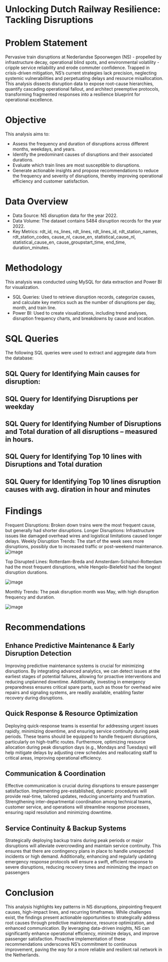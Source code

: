 # Unlocking Dutch Railway Resilience: Tackling Disruptions

#	Problem Statement
Pervasive train disruptions at Nederlandse Spoorwegen (NS) - propelled by infrastructure decay, operational blind spots, and environmental volatility - cripple service reliability and erode commuter confidence. Trapped in crisis-driven mitigation, NS’s current strategies lack precision, neglecting systemic vulnerabilities and perpetuating delays and resource misallocation. This analysis dissects disruption data to expose root-cause hierarchies, quantify cascading operational fallout, and architect preemptive protocols, transforming fragmented responses into a resilience blueprint for operational excellence. 

# Objective
This analysis aims to:
-	Assess the frequency and duration of disruptions across different months, weekdays, and years.
-	Identify the predominant causes of disruptions and their associated durations.
-	Evaluate which train lines are most susceptible to disruptions.
-	Generate actionable insights and propose recommendations to reduce the frequency and severity of disruptions, thereby improving operational efficiency and customer satisfaction.
#	Data Overview
-	Data Source: NS disruption data for the year 2022.
-	Data Volume: The dataset contains 5484 disruption records for the year 2022.
-	Key Metrics:
rdt_id,  ns_lines, rdt_lines, rdt_lines_id, rdt_station_names, rdt_station_codes, cause_nl, cause_en, statistical_cause_nl, statistical_cause_en, cause_groupstart_time, end_time, duration_minutes.

# Methodology
This analysis was conducted using MySQL for data extraction and Power BI for visualization.
-	SQL Queries: Used to retrieve disruption records, categorize causes, and calculate key metrics such as the number of disruptions per day, month, and train line.
-	Power BI: Used to create visualizations, including trend analyses, disruption frequency charts, and breakdowns by cause and location.
#	SQL Queries
The following SQL queries were used to extract and aggregate data from the database:
##	SQL Query for Identifying Main causes for disruption:






##	SQL Query for Identifying Disruptions per weekday
 
 
##	SQL Query for Identifying Number of Disruptions and Total duration of all disruptions – measured in hours.
 
 
##	SQL Query for Identifying Top 10 lines with Disruptions and Total duration 

 
 
##	SQL Query for Identifying Top 10 lines disruption causes with avg. diration in hour and minutes
   
#	Findings
Frequent Disruptions: Broken down trains were the most frequent cause, but generally had shorter disruptions.
Longer Disruptions: Infrastructure issues like damaged overhead wires and logistical limitations caused longer delays.
Weekly Disruption Trends: The start of the week sees more disruptions, possibly due to increased traffic or post-weekend maintenance.
 ![image](https://github.com/user-attachments/assets/a49e513f-7117-47ad-a6d7-78f143211cef)
 
Top Disrupted Lines: Rotterdam-Breda and  Amsterdam-Schiphol-Rotterdam had the most frequent disruptions, while Hengelo-Bielefeld had the longest disruption durations.

 ![image](https://github.com/user-attachments/assets/f9266824-d36e-4c24-a609-12464c413024)

Monthly Trends: The peak disruption month was May, with high disruption frequency and duration.

 ![image](https://github.com/user-attachments/assets/392f7dc1-c34c-4437-b03b-93372d3eb301)
#	 Recommendations
##	Enhance Predictive Maintenance & Early Disruption Detection
Improving predictive maintenance systems is crucial for minimizing disruptions. By integrating advanced analytics, we can detect issues at the earliest stages of potential failures, allowing for proactive interventions and reducing unplanned downtime. Additionally, investing in emergency preparedness ensures critical spare parts, such as those for overhead wire repairs and signaling systems, are readily available, enabling faster recovery during disruptions.
##	Quick Response & Resource Optimization
Deploying quick-response teams is essential for addressing urgent issues rapidly, minimizing downtime, and ensuring service continuity during peak periods. These teams should be equipped to handle frequent disruptions, particularly on high-traffic routes. Furthermore, optimizing resource allocation during peak disruption days (e.g., Mondays and Tuesdays) will help mitigate delays by adjusting crew schedules and reallocating staff to critical areas, improving operational efficiency.
##	Communication & Coordination
Effective communication is crucial during disruptions to ensure passenger satisfaction. Implementing pre-established, dynamic procedures will provide real-time, tailored updates, reducing uncertainty and frustration. Strengthening inter-departmental coordination among technical teams, customer service, and operations will streamline response processes, ensuring rapid resolution and minimizing downtime.
##	Service Continuity & Backup Systems
Strategically deploying backup trains during peak periods or major disruptions will alleviate overcrowding and maintain service continuity. This ensures that there are contingency plans in place to handle unexpected incidents or high demand. Additionally, enhancing and regularly updating emergency response protocols will ensure a swift, efficient response to severe disruptions, reducing recovery times and minimizing the impact on passengers
#	Conclusion
This analysis highlights key patterns in NS disruptions, pinpointing frequent causes, high-impact lines, and recurring timeframes. While challenges exist, the findings present actionable opportunities to strategically address root causes through predictive maintenance, resource optimization, and enhanced communication. By leveraging data-driven insights, NS can significantly enhance operational efficiency, minimize delays, and improve passenger satisfaction. Proactive implementation of these recommendations underscores NS’s commitment to continuous improvement, paving the way for a more reliable and resilient rail network in the Netherlands.
